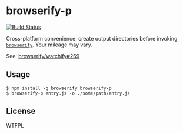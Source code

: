 # browserify-p

[![Build Status](https://travis-ci.org/rjz/browserify-p.svg?branch=master)](https://travis-ci.org/rjz/browserify-p)

Cross-platform convenience: create output directories before invoking
[`browserify`](https://github.com/browserify/browserify). Your mileage may vary.

See: [browserify/watchify#269][issue]

## Usage

```ShellSession
$ npm install -g browserify browserify-p
$ browserify-p entry.js -o ./some/path/entry.js
```

## License

WTFPL

[issue]: https://github.com/browserify/watchify/issues/269
